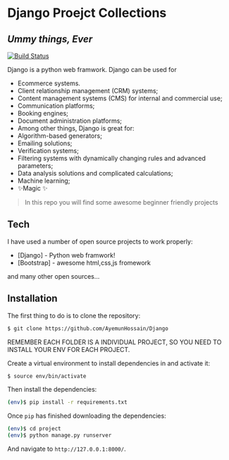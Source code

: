 # Django Proejct Collections
## _Ummy things, Ever_



[![Build Status](https://travis-ci.org/joemccann/dillinger.svg?branch=master)](https://travis-ci.org/joemccann/dillinger)

Django is a python web framwork.
Django can be used for 
- Ecommerce systems.
- Client relationship management (CRM) systems;
- Content management systems (CMS) for internal and commercial use;
- Communication platforms;
- Booking engines;
- Document administration platforms;
- Among other things, Django is great for:
- Algorithm-based generators;
- Emailing solutions;
- Verification systems;
- Filtering systems with dynamically changing rules and advanced parameters;
- Data analysis solutions and complicated calculations;
- Machine learning;
- ✨Magic ✨

> In this repo you will find some awesome
> beginner friendly projects

## Tech
I have used a number of open source projects to work properly:

- [Django] - Python web framwork!
- [Bootstrap] - awesome html,css,js fromework

and many other open sources...

## Installation
The first thing to do is to clone the repository:
```sh
$ git clone https://github.com/AyemunHossain/Django
```
REMEMBER EACH FOLDER IS A INDIVIDUAL PROJECT, SO YOU NEED TO INSTALL YOUR ENV FOR EACH PROJECT.

Create a virtual environment to install dependencies in and activate it:

```sh
$ source env/bin/activate
```
Then install the dependencies:
```sh
(env)$ pip install -r requirements.txt
```
Once `pip` has finished downloading the dependencies:
```sh
(env)$ cd project
(env)$ python manage.py runserver
```
And navigate to `http://127.0.0.1:8000/`.

